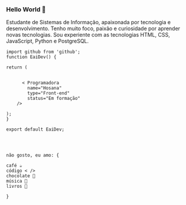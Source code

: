 ### Hello World 👋

Estudante de Sistemas de Informação, apaixonada por tecnologia e desenvolvimento.
Tenho muito foco, paixão e curiosidade por aprender novas tecnologias.
Sou experiente com as tecnologias HTML, CSS, JavaScript, Python e PostgreSQL.




    import github from 'github';
    function EaiDev() {

    return (
    
    
          < Programadora
            name="Hosana"
            type="Front-end"
            status="Em formação"
        />
   
    );
    }

    export default EaiDev;




    não gosto, eu amo: {

    café ☕
    código < />
    chocolate 🍫
    música 🎵
    livros 📖

    }






